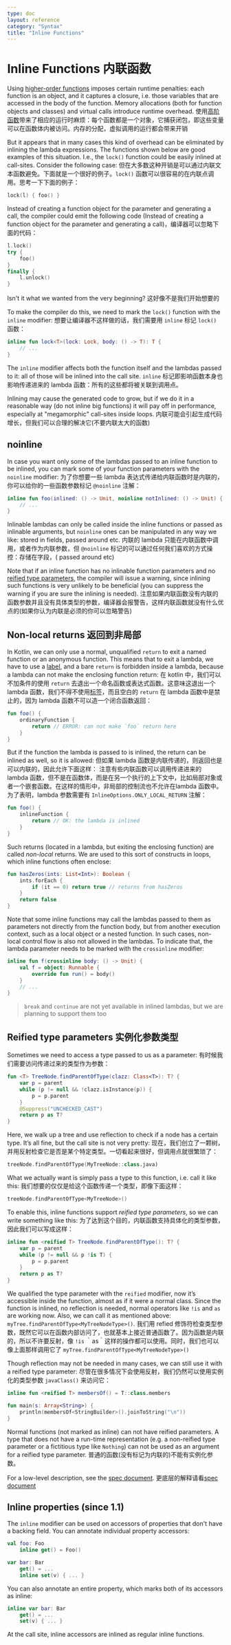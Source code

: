 ```yaml
---
type: doc
layout: reference
category: "Syntax"
title: "Inline Functions"
---
```


# Inline Functions 内联函数

Using [higher-order functions](lambdas.html) imposes certain runtime penalties: each function is an object, and it captures a closure,
i.e. those variables that are accessed in the body of the function.
Memory allocations (both for function objects and classes) and virtual calls introduce runtime overhead.
使用[高阶函数](http://kotlinlang.org/docs/reference/lambdas.html)带来了相应的运行时麻烦：每个函数都是一个对象，它捕获闭包，即这些变量可以在函数体内被访问。内存的分配，虚拟调用的运行都会带来开销

But it appears that in many cases this kind of overhead can be eliminated by inlining the lambda expressions.
The functions shown below are good examples of this situation. I.e., the `lock()` function could be easily inlined at call-sites.
Consider the following case:
但在大多数这种开销是可以通过内联文本函数避免。下面就是一个很好的例子。`lock()` 函数可以很容易的在内联点调用。思考一下下面的例子：

``` kotlin
lock(l) { foo() }
```

Instead of creating a function object for the parameter and generating a call, the compiler could emit the following code
(Instead of creating a function object for the parameter and generating a call)，编译器可以忽略下面的代码：

``` kotlin
l.lock()
try {
    foo()
}
finally {
    l.unlock()
}
```

Isn't it what we wanted from the very beginning?
这好像不是我们开始想要的

To make the compiler do this, we need to mark the `lock()` function with the `inline` modifier:
想要让编译器不这样做的话，我们需要用 `inline` 标记 `lock()` 函数：

``` kotlin
inline fun lock<T>(lock: Lock, body: () -> T): T {
    // ...
}
```

The `inline` modifier affects both the function itself and the lambdas passed to it: all of those will be inlined
into the call site.
`inline` 标记即影响函数本身也影响传递进来的 lambda 函数：所有的这些都将被关联到调用点。

Inlining may cause the generated code to grow, but if we do it in a reasonable way (do not inline big functions)
it will pay off in performance, especially at "megamorphic" call-sites inside loops.
内联可能会引起生成代码增长，但我们可以合理的解决它(不要内联太大的函数)

## noinline

In case you want only some of the lambdas passed to an inline function to be inlined, you can mark some of your function
parameters with the `noinline` modifier:
为了你想要一些 lambda 表达式传递给内联函数时是内联的，你可以给你的一些函数参数标记 `@noinline` 注解：

``` kotlin
inline fun foo(inlined: () -> Unit, noinline notInlined: () -> Unit) {
    // ...
}
```

Inlinable lambdas can only be called inside the inline functions or passed as inlinable arguments,
but `noinline` ones can be manipulated in any way we like: stored in fields, passed around etc.
内联的 lambda 只能在内联函数中调用，或者作为内联参数，但 `@noinline` 标记的可以通过任何我们喜欢的方式操控：存储在字段，( passed around etc)

Note that if an inline function has no inlinable function parameters and no
[reified type parameters](#reified-type-parameters), the compiler will issue a warning, since inlining such functions is
 very unlikely to be beneficial (you can suppress the warning if you are sure the inlining is needed).
注意如果内联函数没有内联的函数参数并且没有具体类型的参数，编译器会报警告，这样内联函数就没有什么优点的(如果你认为内联是必须的你可以忽略警告)

## Non-local returns 返回到非局部

In Kotlin, we can only use a normal, unqualified `return` to exit a named function or an anonymous function.
This means that to exit a lambda, we have to use a [label](returns.html#return-at-labels), and a bare `return` is forbidden
inside a lambda, because a lambda can not make the enclosing function return:
在 kotlin 中，我们可以不加条件的使用 `return` 去退出一个命名函数或表达式函数。这意味这退出一个 lambda 函数，我们不得不使用[标签](http://kotlinlang.org/docs/reference/returns.html#return-at-labels)，而且空白的 `return` 在 lambda 函数中是禁止的，因为 lambda 函数不可以造一个闭合函数返回：

``` kotlin
fun foo() {
    ordinaryFunction {
        return // ERROR: can not make `foo` return here
    }
}
```

But if the function the lambda is passed to is inlined, the return can be inlined as well, so it is allowed:
但如果 lambda 函数是内联传递的，则返回也是可以内联的，因此允许下面这样：
注意有些内联函数可以调用传递进来的 lambda 函数，但不是在函数体，而是在另一个执行的上下文中，比如局部对象或者一个嵌套函数。在这样的情形中，非局部的控制流也不允许在lambda 函数中。为了表明，lambda 参数需要有 `InlineOptions.ONLY_LOCAL_RETURN` 注解：

``` kotlin
fun foo() {
    inlineFunction {
        return // OK: the lambda is inlined
    }
}
```

Such returns (located in a lambda, but exiting the enclosing function) are called *non-local* returns. We are used to
this sort of constructs in loops, which inline functions often enclose:

``` kotlin
fun hasZeros(ints: List<Int>): Boolean {
    ints.forEach {
        if (it == 0) return true // returns from hasZeros
    }
    return false
}
```

Note that some inline functions may call the lambdas passed to them as parameters not directly from the function body,
but from another execution context, such as a local object or a nested function. In such cases, non-local control flow
is also not allowed in the lambdas. To indicate that, the lambda parameter needs to be marked with
the `crossinline` modifier:

``` kotlin
inline fun f(crossinline body: () -> Unit) {
    val f = object: Runnable {
        override fun run() = body()
    }
    // ...
}
```


> `break` and `continue` are not yet available in inlined lambdas, but we are planning to support them too

## Reified type parameters 实例化参数类型

Sometimes we need to access a type passed to us as a parameter:
有时候我们需要访问传递过来的类型作为参数：

``` kotlin
fun <T> TreeNode.findParentOfType(clazz: Class<T>): T? {
    var p = parent
    while (p != null && !clazz.isInstance(p)) {
        p = p.parent
    }
    @Suppress("UNCHECKED_CAST")
    return p as T?
}
```

Here, we walk up a tree and use reflection to check if a node has a certain type.
It’s all fine, but the call site is not very pretty:
现在，我们创立了一颗树，并用反射检查它是否是某个特定类型。一切看起来很好，但调用点就很繁琐了：

``` kotlin
treeNode.findParentOfType(MyTreeNode::class.java)
```

What we actually want is simply pass a type to this function, i.e. call it like this:
我们想要的仅仅是给这个函数传递一个类型，即像下面这样：
``` kotlin
treeNode.findParentOfType<MyTreeNode>()
```

To enable this, inline functions support *reified type parameters*, so we can write something like this:
为了达到这个目的，内联函数支持具体化的类型参数，因此我们可以写成这样：

``` kotlin
inline fun <reified T> TreeNode.findParentOfType(): T? {
    var p = parent
    while (p != null && p !is T) {
        p = p.parent
    }
    return p as T?
}
```

We qualified the type parameter with the `reified` modifier, now it’s accessible inside the function,
almost as if it were a normal class. Since the function is inlined, no reflection is needed, normal operators like `!is`
and `as` are working now. Also, we can call it as mentioned above: `myTree.findParentOfType<MyTreeNodeType>()`.
我们用 refied 修饰符检查类型参数，既然它可以在函数内部访问了，也就基本上接近普通函数了。因为函数是内联的，所以不许要反射，像 `!is` ｀as｀这样的操作都可以使用。同时，我们也可以像上面那样调用它了 `myTree.findParentOfType<MyTreeNodeType>()`

Though reflection may not be needed in many cases, we can still use it with a reified type parameter:
尽管在很多情况下会使用反射，我们仍然可以使用实例化的类型参数 `javaClass()` 来访问它：


``` kotlin
inline fun <reified T> membersOf() = T::class.members

fun main(s: Array<String>) {
    println(membersOf<StringBuilder>().joinToString("\n"))
}
```

Normal functions (not marked as inline) can not have reified parameters.
A type that does not have a run-time representation (e.g. a non-reified type parameter or a fictitious type like `Nothing`)
can not be used as an argument for a reified type parameter.
普通的函数(没有标记为内联的)不能有实例化参数。

For a low-level description, see the [spec document](https://github.com/JetBrains/kotlin/blob/master/spec-docs/reified-type-parameters.md).
更底层的解释请看[spec document](https://github.com/JetBrains/kotlin/blob/master/spec-docs/reified-type-parameters.md)

## Inline properties (since 1.1)

The `inline` modifier can be used on accessors of properties that don't have a backing field.
You can annotate individual property accessors:

``` kotlin
val foo: Foo
    inline get() = Foo()

var bar: Bar
    get() = ...
    inline set(v) { ... }
```

You can also annotate an entire property, which marks both of its accessors as inline:

``` kotlin
inline var bar: Bar
    get() = ...
    set(v) { ... }
```

At the call site, inline accessors are inlined as regular inline functions.
